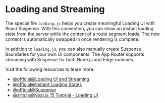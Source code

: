 # Loading and Streaming

The special file `loading.js` helps you create meaningful Loading UI with React Suspense. With this convention, you can show an instant loading state from the server while the content of a route segment loads. The new content is automatically swapped in once rendering is complete.

In addition to `loading.js`, you can also manually create Suspense Boundaries for your own UI components. The App Router supports streaming with Suspense for both Node.js and Edge runtimes.

Visit the following resources to learn more:

- [@official@Loading UI and Streaming](https://nextjs.org/docs/14/app/building-your-application/routing/loading-ui-and-streaming)
- [@official@Instant Loading States](https://nextjs.org/docs/14/app/building-your-application/routing/loading-ui-and-streaming#instant-loading-states)
- [@official@Suspense](https://react.dev/reference/react/Suspense)
- [@article@Next.js 15 Tutorial - Loading UI](https://www.youtube.com/watch?v=0OVg4ikUaz0)